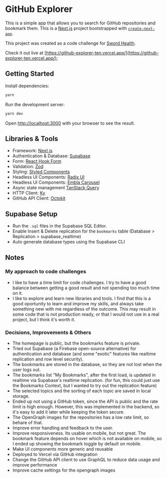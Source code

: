 # GitHub Explorer

This is a simple app that allows you to search for GitHub repositories and bookmark them.
This is a [Next.js](https://nextjs.org/) project bootstrapped with [`create-next-app`](https://github.com/vercel/next.js/tree/canary/packages/create-next-app).

This project was created as a code challenge for [Sword Health](https://swordhealth.com/).

Check it out live at [https://github-explorer-ten.vercel.app/](https://github-explorer-ten.vercel.app/);

## Getting Started

Install dependencies:

```bash
yarn
```

Run the development server:

```bash
yarn dev
```

Open [http://localhost:3000](http://localhost:3000) with your browser to see the result.

## Libraries & Tools

- Framework: [Next.js](https://nextjs.org/)
- Authentication & Database: [Supabase](https://supabase.io/)
- Form: [React Hook Form](https://react-hook-form.com/)
- Validation: [Zod](https://zod.dev/)
- Styling: [Styled Components](https://styled-components.com/)
- Headless UI Components: [Radix UI](https://www.radix-ui.com/)
- Headless UI Components: [Embla Carousel](https://davidcetinkaya.github.io/embla-carousel/)
- Async state management [TanStack Query](https://tanstack.com/query/latest)
- HTTP Client: [Ky](https://github.com/sindresorhus/ky)
- GitHub API Client: [Octokit](https://octokit.github.io/rest.js/v18)

## Supabase Setup

- Run the `.sql` files in the Supabase SQL Editor.
- Enable Insert & Delete replication for the `bookmarks` table (Database > Replication > supabase_realtime)
- Auto generate database types using the Supabase CLI

## Notes

### My approach to code challenges

- I like to have a time limit for code challenges. I try to have a good balance between getting a good result and not spending too much time on it.
- I like to explore and learn new libraries and tools. I find that this is a good oportunity to learn and improve my skills, and always take something new with me regardless of the outcome. This may result in some code that is not production ready, or that I would not use in a real project, but I think it's worth it.

### Decisions, Improvements & Others

- The homepage is public, but the bookmarks feature is private.
- Tried out Supabase (a Firebase open-source alternative) for authentication and database (and some "exotic" features like realtime replication and row level security).
- The bookmarks are stored in the database, so they are not lost when the user logs out.
- The bookmarks list "My Bookmarks", after the first load, is updated in realtime via Supabase's realtime replication. (for fun, this could just use the Bookmarks Context, but I wanted to try out the replication feature)
- The selected topics and the sorting of each topic are saved in local storage.
- Ended up not using a GitHub token, since the API is public and the rate limit is high enough. However, this was implemented in the backend, so it's easy to add it later while keeping the token secure.
- The OpenGraph images for the repositories has a low rate limit, so behare of that.
- Improve error handling and feedback to the user.
- Improve responsiveness. Its usable on mobile, but not great. The bookmark feature depends on hover which is not available on mobile, so I ended up showing the bookmark toggle by default on mobile.
- Make UI components more generic and reusable
- Deployed to Vercel via GitHub integration
- Change the GitHub API client to use GraphQL to reduce data usage and improve performance
- Improve cache settings for the opengraph images
